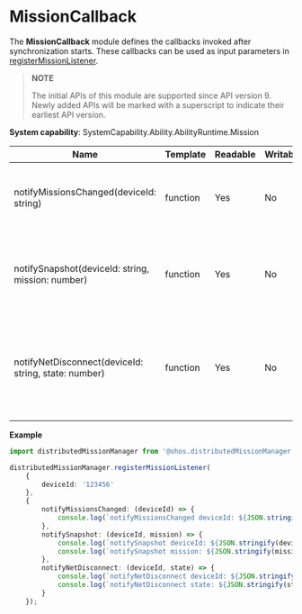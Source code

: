 # MissionCallback

The **MissionCallback** module defines the callbacks invoked after synchronization starts. These callbacks can be used as input parameters in [registerMissionListener](js-apis-distributedMissionManager.md#distributedmissionmanagerregistermissionlistener).

> **NOTE**
> 
> The initial APIs of this module are supported since API version 9. Newly added APIs will be marked with a superscript to indicate their earliest API version.

**System capability**: SystemCapability.Ability.AbilityRuntime.Mission

| Name                                                | Template    | Readable| Writable| Description                              |
| ---------------------------------------------------- | -------- | ---- | ---- | ---------------------------------- |
| notifyMissionsChanged(deviceId: string)              | function | Yes  | No  | Callback used to notify the mission change event and return the device ID.        |
| notifySnapshot(deviceId: string, mission: number)    | function | Yes  | No  | Callback used to notify the snapshot change event and return the device ID and mission ID.  |
| notifyNetDisconnect(deviceId: string, state: number) | function | Yes  | No  | Callback used to notify the disconnection event and return the device ID and network status.|

**Example**
```ts
import distributedMissionManager from '@ohos.distributedMissionManager';

distributedMissionManager.registerMissionListener(
    {
        deviceId: '123456'
    },
    {
        notifyMissionsChanged: (deviceId) => {
            console.log(`notifyMissionsChanged deviceId: ${JSON.stringify(deviceId)}`);
        },
        notifySnapshot: (deviceId, mission) => {
            console.log(`notifySnapshot deviceId: ${JSON.stringify(deviceId)}`);
            console.log(`notifySnapshot mission: ${JSON.stringify(mission)}`);
        },
        notifyNetDisconnect: (deviceId, state) => {
            console.log(`notifyNetDisconnect deviceId: ${JSON.stringify(deviceId)}`);
            console.log(`notifyNetDisconnect state: ${JSON.stringify(state)}`);
        }
    });
```
